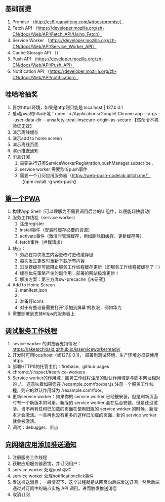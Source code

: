 ## 基础前提
1. Promise  （http://es6.ruanyifeng.com/#docs/promise）
2. Fetch API  （https://developer.mozilla.org/zh-CN/docs/Web/API/Fetch_API/Using_Fetch）
3. Service Worker （https://developer.mozilla.org/zh-CN/docs/Web/API/Service_Worker_API）
4. Cache Storage API （）
5. Push API （https://developer.mozilla.org/zh-CN/docs/Web/API/Push_API）
6. Notification API （https://developer.mozilla.org/zh-CN/docs/Web/API/notification）


## 哇哈哈抽奖
1. 要求https环境，如果是http则只能是 localhost  | 127.0.0.1
2. 启动pwa的http环境：open -a /Applications/Google\ Chrome.app --args --user-data-dir  --unsafety-treat-insecure-origin-as-secure   【该命令本机验证无效】
3. 演示离线缓存
4. 演示add to home screen
5. 演示离线页面
6. 演示推送通知
7. 消息订阅
    1. 需要进行订阅ServiceWorkerRegistration.pushManager.subscribe 、 
    2. service worker 需要监听push事件
    3. 需要一个订阅应用服务器（https://web-push-codelab.glitch.me/） 【npm install -g web-push】


## [第一个PWA](https://developers.google.com/web/fundamentals/codelabs/your-first-pwapp/?hl=zh-cn)
1. 构建App Shell（可以理解为不需要调用后台的UI组件，以便能超快启动）
2. 服务工作线程（service worker）
    1. 注册register
    2. install事件（安装时缓存必要的资源）
    3. activate事件（激活时管理缓存，例如删除旧缓存、更新缓存等）
    4. fetch事件（拦截请求）
3. 缺点：
    1. 务必在每次发生内容更改时更改缓存键
    2. 每次发生更改时重新下载所有内容
    3. 浏览器缓存可能阻止服务工作线程缓存更新（即服务工作线程被缓存了！）
    4. 缓存优先策略产生的副作用：部署的网站极难更新！
    5. 解决方案：第三方库sw-precache【未研究】
4. Add to Home Screen
    1. manifest.json
    2. <link rel="manifest" href="/manifest.json">
    3. 准备好icons
    4. 对于有些设备需要打开‘添加到屏幕’的权限，例如华为
5. 需要部署到支持https的服务器上

## [调试服务工作线程](https://developers.google.com/web/fundamentals/codelabs/debugging-service-workers/?hl=zh-cn)
1. sevice worker 的浏览器支持情况：https://jakearchibald.github.io/isserviceworkerready/
2. 开发时可用localhost（或127.0.0.1)， 部署到测试环境、生产环境必须要使用https
3. 部署HTTPS的托管主机：firebase、github pages
4. chrome://inspect/#service-workers
5. Service worker的作用域：服务工作线程注册的默认作用域是与脚本网址相对的 ./。 这意味着如果您在 //example.com/foo/bar.js 注册一个服务工作线程，则它的默认作用域为 //example.com/foo/。
6. 更新service worker：如果你的 service worker 已经被安装，但是刷新页面时有一个新版本的可用，新版的 service worker 会在后台安装，但是还没激活。当不再有任何已加载的页面在使用旧版的 service worker 的时候，新版本才会激活。一旦再也没有更多的这样已加载的页面，新的 service worker 就会被激活。
7. 调试：debugger、断点

## [向网络应用添加推送通知](https://developers.google.com/web/fundamentals/codelabs/push-notifications/?hl=zh-cn)
1. 注册服务工作线程
2. 获取应用服务器密钥，并订阅用户：
3. service worker 处理push事件
4. service worker 处理notificationclick事件
5. 发送推送消息：一般情况下，这个过程就是从网页向后端发送订阅，然后后端通过对订阅中的端点实施 API 调用，进而触发推送消息
6. 取消订阅
